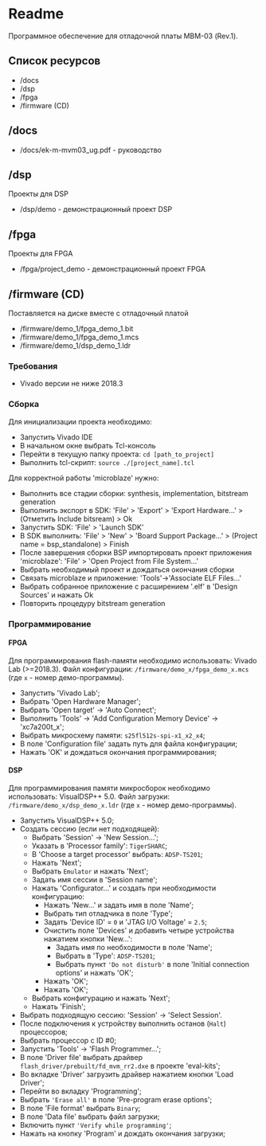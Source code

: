 # Readme

Программное обеспечение для отладочной платы МВМ-03 (Rev.1).

## Список ресурсов

* /docs
* /dsp
* /fpga
* /firmware (CD)

## /docs

* /docs/ek-m-mvm03_ug.pdf - руководство

## /dsp

Проекты для DSP

* /dsp/demo - демонстрационный проект DSP

## /fpga

Проекты для FPGA

* /fpga/project_demo - демонстрационный проект FPGA

## /firmware (CD)
Поставляется на диске вместе с отладочный платой

* /firmware/demo_1/fpga_demo_1.bit
* /firmware/demo_1/fpga_demo_1.mcs
* /firmware/demo_1/dsp_demo_1.ldr

### Требования
* Vivado версии не ниже 2018.3

### Сборка
Для инициализации проекта необходимо:
* Запустить Vivado IDE
* В начальном окне выбрать Tcl-консоль
* Перейти в текущую папку проекта: `cd [path_to_project]`
* Выполнить tcl-скрипт: `source ./[project_name].tcl`

Для корректной работы 'microblaze' нужно:
* Выполнить все стадии сборки: synthesis, implementation, bitstream generation
* Выполнить экспорт в SDK: 'File' > 'Export' > 'Export Hardware...' > (Отметить Include bitsream) > Ok
* Запустить SDK: 'File' > 'Launch SDK'
* В SDK выполнить: 'File' > 'New' > 'Board Support Package...' > (Project name = bsp_standalone) > Finish
* После завершения сборки BSP импортировать проект приложения 'microblaze': 'File' > 'Open Project from File System...'
* Выбрать необходимый проект и дождаться окончания сборки
* Связать microblaze и приложение: 'Tools'->'Associate ELF Files...'
* Выбрать собранное приложение с расширением '.elf' в 'Design Sources' и нажать Ok
* Повторить процедуру bitstream generation

### Программирование

#### FPGA
Для программирования flash-памяти необходимо использовать: Vivado Lab (>=2018.3).
Файл конфигурации: `/firmware/demo_x/fpga_demo_x.mcs` (где `x` - номер демо-программы).
* Запустить 'Vivado Lab';
* Выбрать 'Open Hardware Manager';
* Выбрать 'Open target' -> 'Auto Connect';
* Выполнить 'Tools' -> 'Add Configuration Memory Device' -> 'xc7a200t_x';
* Выбрать микросхему памяти: `s25fl512s-spi-x1_x2_x4`;
* В поле 'Configuration file' задать путь для файла конфигурации;
* Нажать 'OK' и дождаться окончания программирования;

#### DSP
Для программирования памяти микросборок необходимо использовать: VisualDSP++ 5.0.
Файл загрузки: `/firmware/demo_x/dsp_demo_x.ldr` (где `x` - номер демо-программы).
* Запустить VisualDSP++ 5.0;
* Создать сессию (если нет подходящей):
    * Выбрать 'Session' -> 'New Session...';
    * Указать в 'Processor family': `TigerSHARC`;
    * В 'Choose a target processor' выбрать: `ADSP-TS201`;
    * Нажать 'Next';
    * Выбрать `Emulator` и нажать 'Next';
    * Задать имя сессии в 'Session name';
    * Нажать 'Configurator...' и создать при необходимости конфигурацию:
        * Нажать 'New...' и задать имя в поле 'Name';
        * Выбрать тип отладчика в поле 'Type';
        * Задать 'Device ID' = `0` и 'JTAG I/O Voltage' = `2.5`;
        * Очистить поле 'Devices' и добавить четыре устройства нажатием кнопки 'New...':
            * Задать имя по необходимости в поле 'Name';
            * Выбрать в 'Type': `ADSP-TS201`;
            * Выбрать пункт `'Do not disturb'` в поле 'Initial connection options' и нажать 'OK';
        * Нажать 'OK';
        * Нажать 'OK';
    * Выбрать конфигурацию и нажать 'Next';
    * Нажать 'Finish';
* Выбрать подходящую сессию: 'Session' -> 'Select Session'.
* После подключения к устройству выполнить останов (`Halt`) процессоров;
* Выбрать процессор с ID #0;
* Запустить 'Tools' -> 'Flash Programmer...';
* В поле 'Driver file' выбрать драйвер `flash_driver/prebuilt/fd_mvm_rr2.dxe` в проекте 'eval-kits';
* Во вкладке 'Driver' загрузить драйвер нажатием кнопки 'Load Driver';
* Перейти во вкладку 'Programming';
* Выбрать `'Erase all'` в поле 'Pre-program erase options';
* В поле 'File format' выбрать `Binary`;
* В поле 'Data file' выбрать файл загрузки;
* Включить пункт `'Verify while programming'`;
* Нажать на кнопку 'Program' и дождать окончания загрузки;